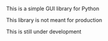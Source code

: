 This is a simple GUI library for Python

This library is not meant for production

This is still under development
